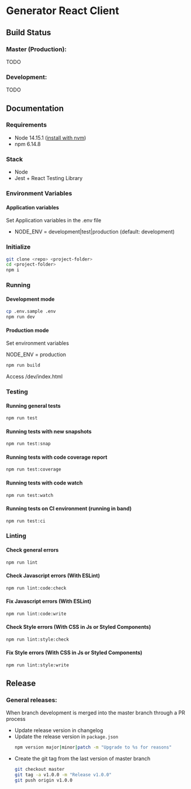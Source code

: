 # Generator React Client

## Build Status

### Master (Production):

TODO

### Development:

TODO

## Documentation

### Requirements
- Node 14.15.1 ([install with nvm](https://github.com/nvm-sh/nvm#nvmrc))
- npm 6.14.8

### Stack
- Node
- Jest + React Testing Library

### Environment Variables

#### Application variables
Set Application variables in the .env file
- NODE_ENV = development|test|production (default: development)

### Initialize

```bash
git clone <repo> <project-folder>
cd <project-folder>
npm i
```

### Running

#### Development mode

```bash
cp .env.sample .env
npm run dev
```

#### Production mode

Set environment variables

NODE_ENV = production

```bash
npm run build
```

Access /dev/index.html

### Testing

#### Running general tests

```bash
npm run test
```

#### Running tests with new snapshots

```bash
npm run test:snap
```

#### Running tests with code coverage report

```bash
npm run test:coverage
```

#### Running tests with code watch

```bash
npm run test:watch
```

#### Running tests on CI environment (running in band)

```bash
npm run test:ci
```

### Linting

#### Check general errors

```bash
npm run lint
```

#### Check Javascript errors (With ESLint)

```bash
npm run lint:code:check
```

#### Fix Javascript errors (With ESLint)

```bash
npm run lint:code:write
```

#### Check Style errors (With CSS in Js or Styled Components)

```bash
npm run lint:style:check
```

#### Fix Style errors (With CSS in Js or Styled Components)

```bash
npm run lint:style:write
```

## Release

### General releases:

When branch development is merged into the master branch through a PR process

- Update release version in changelog
- Update the release version in `package.json`
  ```bash
  npm version major|minor|patch -m "Upgrade to %s for reasons"
  ```
- Create the git tag from the last version of master branch
  ```bash
  git checkout master
  git tag -a v1.0.0 -m "Release v1.0.0"
  git push origin v1.0.0
